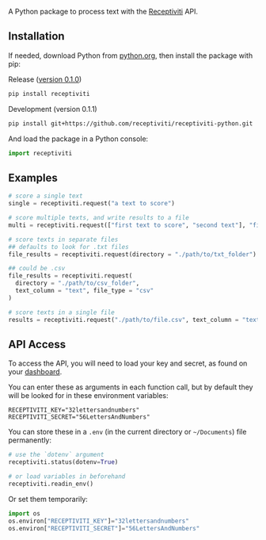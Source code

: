 A Python package to process text with the [Receptiviti](https://www.receptiviti.com) API.

## Installation

If needed, download Python from [python.org](https://www.python.org/downloads), then install the package with pip:

Release ([version 0.1.0](https://pypi.org/project/receptiviti))

```sh
pip install receptiviti
```

Development (version 0.1.1)

```sh
pip install git+https://github.com/receptiviti/receptiviti-python.git
```

And load the package in a Python console:

```py
import receptiviti
```

## Examples

```py
# score a single text
single = receptiviti.request("a text to score")

# score multiple texts, and write results to a file
multi = receptiviti.request(["first text to score", "second text"], "filename.csv")

# score texts in separate files
## defaults to look for .txt files
file_results = receptiviti.request(directory = "./path/to/txt_folder")

## could be .csv
file_results = receptiviti.request(
  directory = "./path/to/csv_folder",
  text_column = "text", file_type = "csv"
)

# score texts in a single file
results = receptiviti.request("./path/to/file.csv", text_column = "text")
```

## API Access

To access the API, you will need to load your key and secret, as found on your [dashboard](https://dashboard.receptiviti.com).

You can enter these as arguments in each function call, but by default they will be looked for in these environment variables:

```
RECEPTIVITI_KEY="32lettersandnumbers"
RECEPTIVITI_SECRET="56LettersAndNumbers"
```

You can store these in a `.env` (in the current directory or `~/Documents`) file permanently:

```py
# use the `dotenv` argument
receptiviti.status(dotenv=True)

# or load variables in beforehand
receptiviti.readin_env()
```

Or set them temporarily:

```py
import os
os.environ["RECEPTIVITI_KEY"]="32lettersandnumbers"
os.environ["RECEPTIVITI_SECRET"]="56LettersAndNumbers"
```
